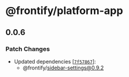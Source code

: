 # @frontify/platform-app

## 0.0.6

### Patch Changes

- Updated dependencies [[`7f57867`](https://github.com/Frontify/brand-sdk/commit/7f57867274c7ba21a0a1ab5ecc46852d559d968d)]:
  - @frontify/sidebar-settings@0.9.2
